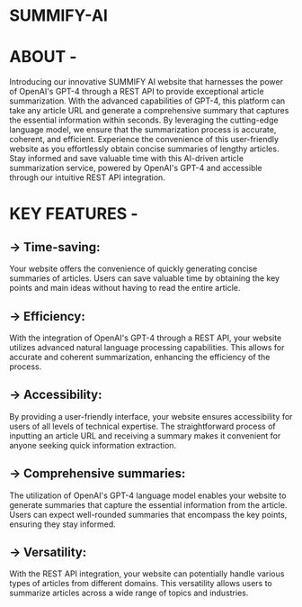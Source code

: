 # SUMMIFY-AI
# ABOUT -
Introducing our innovative SUMMIFY AI website that harnesses the power of OpenAI's GPT-4 through a REST API to provide exceptional article summarization. With the advanced capabilities of GPT-4, this platform can take any article URL and generate a comprehensive summary that captures the essential information within seconds. By leveraging the cutting-edge language model, we ensure that the summarization process is accurate, coherent, and efficient. Experience the convenience of this user-friendly website as you effortlessly obtain concise summaries of lengthy articles. Stay informed and save valuable time with this AI-driven article summarization service, powered by OpenAI's GPT-4 and accessible through our intuitive REST API integration.
# KEY FEATURES - 
## -> Time-saving: 
Your website offers the convenience of quickly generating concise summaries of articles. Users can save valuable time by obtaining the key points and main ideas without having to read the entire article.
## -> Efficiency: 
With the integration of OpenAI's GPT-4 through a REST API, your website utilizes advanced natural language processing capabilities. This allows for accurate and coherent summarization, enhancing the efficiency of the process.
## -> Accessibility: 
By providing a user-friendly interface, your website ensures accessibility for users of all levels of technical expertise. The straightforward process of inputting an article URL and receiving a summary makes it convenient for anyone seeking quick information extraction.
## -> Comprehensive summaries: 
The utilization of OpenAI's GPT-4 language model enables your website to generate summaries that capture the essential information from the article. Users can expect well-rounded summaries that encompass the key points, ensuring they stay informed.
## -> Versatility: 
With the REST API integration, your website can potentially handle various types of articles from different domains. This versatility allows users to summarize articles across a wide range of topics and industries.
